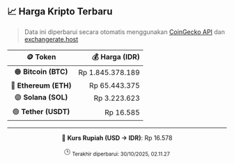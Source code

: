 

<!-- HARGA_KRIPTO -->
## 📈 Harga Kripto Terbaru

> Data ini diperbarui secara otomatis menggunakan [CoinGecko API](https://www.coingecko.com/) dan [exchangerate.host](https://exchangerate.host/)

<div align="center">

| 🪙 Token | 💰 Harga (IDR) |
|:------:|---------------:|
| 🟠 **Bitcoin (BTC)**   | Rp 1.845.378.189 |
| 🔵 **Ethereum (ETH)**  | Rp 65.443.375 |
| 🟣 **Solana (SOL)**    | Rp 3.223.623 |
| 🟢 **Tether (USDT)**   | Rp 16.585 |

---

💱 **Kurs Rupiah (USD → IDR)**: Rp 16.578

🕒 <sub>Terakhir diperbarui: 30/10/2025, 02.11.27</sub>

</div>
<!-- /HARGA_KRIPTO -->